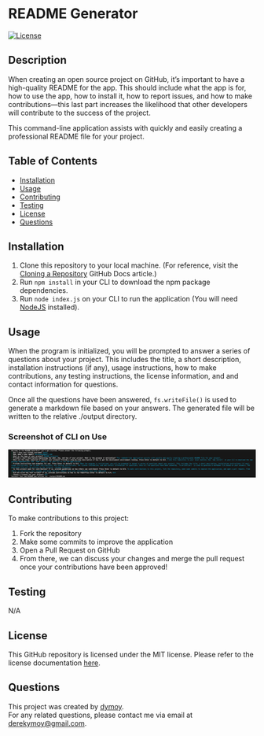 # README Generator  
[![License](https://img.shields.io/badge/License-MIT-yellow.svg)](https://opensource.org/licenses/MIT)

## Description 
When creating an open source project on GitHub, it’s important to have a high-quality README for the app. This should include what the app is for, how to use the app, how to install it, how to report issues, and how to make contributions—this last part increases the likelihood that other developers will contribute to the success of the project.  
  
This command-line application assists with quickly and easily creating a professional README file for your project. 

## Table of Contents 
- [Installation](#Installation)
- [Usage](#Usage)
- [Contributing](#Contributing)
- [Testing](#Testing)
- [License](#License)
- [Questions](#Questions)

## Installation 
1. Clone this repository to your local machine. (For reference, visit the [Cloning a Repository](https://docs.github.com/en/repositories/creating-and-managing-repositories/cloning-a-repository) GitHub Docs article.)
2. Run `npm install` in your CLI to download the npm package dependencies. 
3. Run `node index.js` on your CLI to run the application (You will need [NodeJS](https://nodejs.org/en) installed).

## Usage 
When the program is initialized, you will be prompted to answer a series of questions about your project. This includes the title, a short description, installation instructions (if any), usage instructions, how to make contributions, any testing instructions, the license information, and and contact information for questions.  
  
Once all the questions have been answered, `fs.writeFile()` is used to generate a markdown file based on your answers. The generated file will be written to the relative ./output directory.  
  
### Screenshot of CLI on Use 
!["Screenshot of CLI"](./assets/images/README_Generator_CLI_Example.jpg)

## Contributing
To make contributions to this project:  
1. Fork the repository  
2. Make some commits to improve the application
3. Open a Pull Request on GitHub
4. From there, we can discuss your changes and merge the pull request once your contributions have been approved!

## Testing 
N/A

## License 
This GitHub repository is licensed under the MIT license. Please refer to the license documentation [here](https://opensource.org/licenses/MIT).

## Questions
This project was created by [dymoy](https://github.com/dymoy).  
For any related questions, please contact me via email at <derekymoy@gmail.com>.
